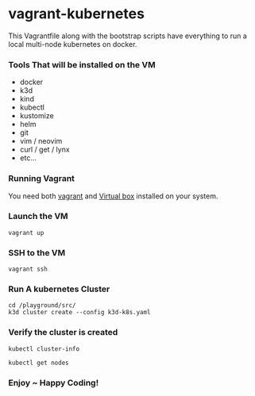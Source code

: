 # vagrant-kubernetes

This Vagrantfile along with the bootstrap scripts have everything to run a local multi-node kubernetes on docker.

### Tools That will be installed on the VM
- docker
- k3d
- kind
- kubectl
- kustomize
- helm
- git
- vim / neovim
- curl / get / lynx
- etc...

### Running Vagrant
You need both [vagrant](https://www.vagrantup.com/docs/installation) and [Virtual box](https://www.virtualbox.org/wiki/Downloads) installed on your system.

### Launch the VM
```shell=
vagrant up
```

### SSH to the VM
```shell=
vagrant ssh
```

### Run A kubernetes Cluster
```shell=
cd /playground/src/
k3d cluster create --config k3d-k8s.yaml
```

### Verify the cluster is created
```shell=
kubectl cluster-info

kubectl get nodes
```

### Enjoy ~ Happy Coding!
